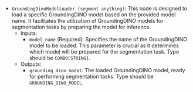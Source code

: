 - `GroundingDinoModelLoader (segment anything)`: This node is designed to load a specific GroundingDINO model based on the provided model name. It facilitates the utilization of GroundingDINO models for segmentation tasks by preparing the model for inference.
    - Inputs:
        - `model_name` (Required): Specifies the name of the GroundingDINO model to be loaded. This parameter is crucial as it determines which model will be prepared for the segmentation task. Type should be `COMBO[STRING]`.
    - Outputs:
        - `grounding_dino_model`: The loaded GroundingDINO model, ready for performing segmentation tasks. Type should be `GROUNDING_DINO_MODEL`.
